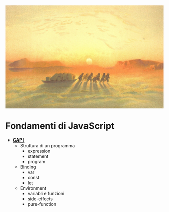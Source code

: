
<img src="./img/javascript-foundations-i.jpg" alt="javascript-foundations" align="center" width="600">

# Fondamenti di JavaScript

* <a href="https://casiimir.github.io/javascript-foundations/cap1.html"><strong>CAP I</strong></a>
  - Struttura di un programma
    - expression
    - statement
    - program
  - Binding
    - var
    - const
    - let
  - Environment
    - variabli e funzioni
    - side-effects
    - pure-function
 
